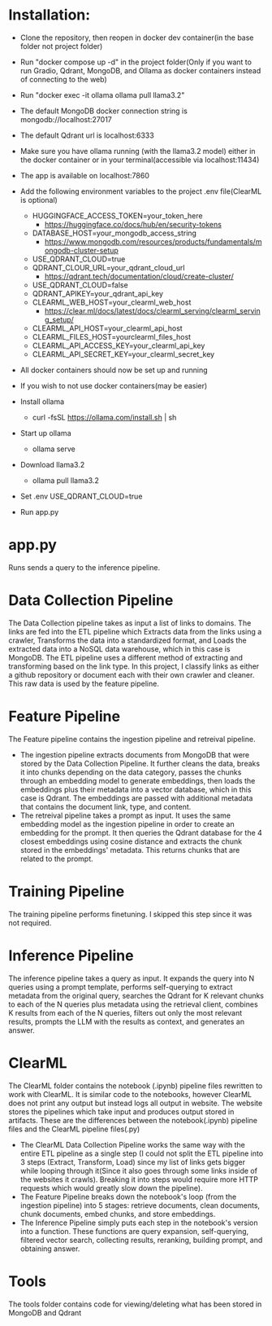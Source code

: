 <h1>Installation:</h1>

* Clone the repository, then reopen in docker dev container(in the base folder not project folder)
* Run "docker compose up -d" in the project folder(Only if you want to run Gradio, Qdrant, MongoDB, and Ollama as docker containers instead of connecting to the web)
* Run "docker exec -it ollama ollama pull llama3.2"
* The default MongoDB docker connection string is mongodb://localhost:27017
* The default Qdrant url is localhost:6333
* Make sure you have ollama running (with the llama3.2 model) either in the docker container or in your terminal(accessible via localhost:11434)
* The app is available on localhost:7860

* Add the following environment variables to the project .env file(ClearML is optional)
  * HUGGINGFACE_ACCESS_TOKEN=your_token_here
    * https://huggingface.co/docs/hub/en/security-tokens
  * DATABASE_HOST=your_mongodb_access_string
    * https://www.mongodb.com/resources/products/fundamentals/mongodb-cluster-setup
  * USE_QDRANT_CLOUD=true
  * QDRANT_CLOUR_URL=your_qdrant_cloud_url
    * https://qdrant.tech/documentation/cloud/create-cluster/
  * USE_QDRANT_CLOUD=false
  * QDRANT_APIKEY=your_qdrant_api_key
  * CLEARML_WEB_HOST=your_clearml_web_host
    * https://clear.ml/docs/latest/docs/clearml_serving/clearml_serving_setup/
  * CLEARML_API_HOST=your_clearml_api_host
  * CLEARML_FILES_HOST=yourclearml_files_host
  * CLEARML_API_ACCESS_KEY=your_clearml_api_key
  * CLEARML_API_SECRET_KEY=your_clearml_secret_key
* All docker containers should now be set up and running

* If you wish to not use docker containers(may be easier)
* Install ollama
  * curl -fsSL https://ollama.com/install.sh | sh
* Start up ollama
  * ollama serve
* Download llama3.2
  * ollama pull llama3.2
* Set .env USE_QDRANT_CLOUD=true
* Run app.py

# app.py
Runs sends a query to the inference pipeline.

# Data Collection Pipeline
The Data Collection pipeline takes as input a list of links to domains. The links are fed into the ETL pipeline which Extracts data from the links using a crawler, Transforms the data into a standardized format, and Loads the extracted data into a NoSQL data warehouse, which in this case is MongoDB. The ETL pipeline uses a different method of extracting and transforming based on the link type. In this project, I classify links as either a github repository or document each with their own crawler and cleaner. This raw data is used by the feature pipeline.

# Feature Pipeline
The Feature pipeline contains the ingestion pipeline and retreival pipeline.
* The ingestion pipeline extracts documents from MongoDB that were stored by the Data Collection Pipeline. It further cleans the data, breaks it into chunks depending on the data category, passes the chunks through an embedding model to generate embeddings, then loads the embeddings plus their metadata into a vector database, which in this case is Qdrant. The embeddings are passed with additional metadata that contains the document link, type, and content.
* The retreival pipeline takes a prompt as input. It uses the same embedding model as the ingestion pipeline in order to create an embedding for the prompt. It then queries the Qdrant database for the 4 closest embeddings using cosine distance and extracts the chunk stored in the embeddings' metadata. This returns chunks that are related to the prompt.

# Training Pipeline
The training pipeline performs finetuning. I skipped this step since it was not required.

# Inference Pipeline
The inference pipeline takes a query as input. It expands the query into N queries using a prompt template, performs self-querying to extract metadata from the original query, searches the Qdrant for K relevant chunks to each of the N queries plus metadata using the retrieval client, combines K results from each of the N queries, filters out only the most relevant results, prompts the LLM with the results as context, and generates an answer.

# ClearML
The ClearML folder contains the notebook (.ipynb) pipeline files rewritten to work with ClearML. It is similar code to the notebooks, however ClearML does not print any output but instead logs all output in website. The website stores the pipelines which take input and produces output stored in artifacts. These are the differences between the notebook(.ipynb) pipeline files and the ClearML pipeline files(.py)<br>
* The ClearML Data Collection Pipeline works the same way with the entire ETL pipeline as a single step (I could not split the ETL pipeline into 3 steps (Extract, Transform, Load) since my list of links gets bigger while looping through it(Since it also goes through some links inside of the websites it crawls). Breaking it into steps would require more HTTP requests which would greatly slow down the pipeline).
* The Feature Pipeline breaks down the notebook's loop (from the ingestion pipeline) into 5 stages: retrieve documents, clean documents, chunk documents, embed chunks, and store embeddings.
* The Inference Pipeline simply puts each step in the notebook's version into a function. These functions are query expansion, self-querying, filtered vector search, collecting results, reranking, building prompt, and obtaining answer.

# Tools
The tools folder contains code for viewing/deleting what has been stored in MongoDB and Qdrant
